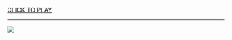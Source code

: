 
<a href="https://premium76.site?title=basketball_games_2_player_unblocked&ref=13M">CLICK TO PLAY</a></h3>
<hr>

<a href="https://premium76.site?title=basketball_games_2_player_unblocked&ref=13M"><img src="https://clearcache.store/games.png"></a>


